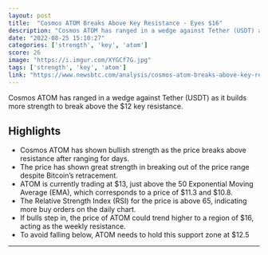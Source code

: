 ```yaml
---
layout: post
title:  "Cosmos ATOM Breaks Above Key Resistance - Eyes $16"
description: "Cosmos ATOM has ranged in a wedge against Tether (USDT) as it builds more strength to break above the $12 key resistance."
date: "2022-08-25 15:10:27"
categories: ['strength', 'key', 'atom']
score: 26
image: "https://i.imgur.com/XYGCf7G.jpg"
tags: ['strength', 'key', 'atom']
link: "https://www.newsbtc.com/analysis/cosmos-atom-breaks-above-key-resistance-eyes-16/"
---
```


Cosmos ATOM has ranged in a wedge against Tether (USDT) as it builds more strength to break above the $12 key resistance.

## Highlights

- Cosmos ATOM has shown bullish strength as the price breaks above resistance after ranging for days.
- The price has shown great strength in breaking out of the price range despite Bitcoin’s retracement.
- ATOM is currently trading at $13, just above the 50 Exponential Moving Average (EMA), which corresponds to a price of $11.3 and $10.8.
- The Relative Strength Index (RSI) for the price is above 65, indicating more buy orders on the daily chart.
- If bulls step in, the price of ATOM could trend higher to a region of $16, acting as the weekly resistance.
- To avoid falling below, ATOM needs to hold this support zone at $12.5

---
